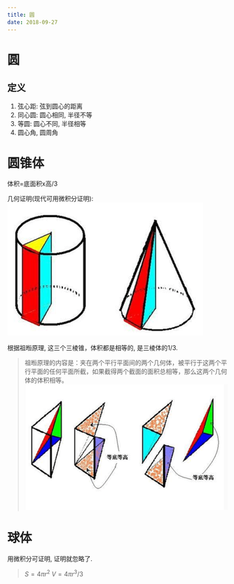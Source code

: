 ```yaml
---
title: 圆
date: 2018-09-27
---
```

# 圆
## 定义
1. 弦心距: 弦到圆心的距离
2. 同心圆: 圆心相同, 半径不等
3. 等圆: 圆心不同, 半径相等
4. 圆心角, 圆周角

# 圆锥体
体积=底面积x高/3

几何证明(现代可用微积分证明):
![math/geo-circle-2.png](/img/math/geo-circle-2.png)

根据祖暅原理, 这三个三棱锥，体积都是相等的, 是三棱体的1/3.
> 祖暅原理的内容是：夹在两个平行平面间的两个几何体，被平行于这两个平行平面的任何平面所截，如果截得两个截面的面积总相等，那么这两个几何体的体积相等。
![math/geo-circle-1.png](/img/math/geo-circle-1.png)

# 球体
用微积分可证明, 证明就忽略了.
> $S=4\pi r^2$
> $V=4\pi r^3/3$